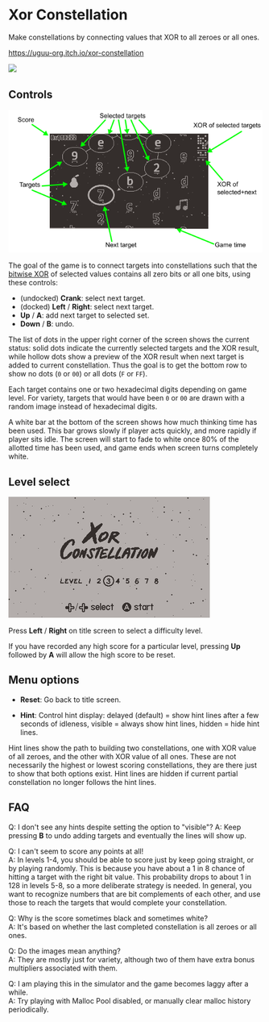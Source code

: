 # Xor Constellation

Make constellations by connecting values that XOR to all zeroes or all ones.

https://uguu-org.itch.io/xor-constellation

![](doc/demo.gif)

## Controls

![](doc/gameplay.png)

The goal of the game is to connect targets into constellations such that the [bitwise XOR](https://en.wikipedia.org/wiki/Bitwise_operation#XOR) of selected values contains all zero bits or all one bits, using these controls:

+ (undocked) **Crank**: select next target.
+ (docked) **Left** / **Right**: select next target.
+ **Up** / **A**: add next target to selected set.
+ **Down** / **B**: undo.

The list of dots in the upper right corner of the screen shows the current status: solid dots indicate the currently selected targets and the XOR result, while hollow dots show a preview of the XOR result when next target is added to current constellation.  Thus the goal is to get the bottom row to show no dots (`0` or `00`) or all dots (`F` or `FF`).

Each target contains one or two hexadecimal digits depending on game level.  For variety, targets that would have been `0` or `00` are drawn with a random image instead of hexadecimal digits.

A white bar at the bottom of the screen shows how much thinking time has been used.  This bar grows slowly if player acts quickly, and more rapidly if player sits idle.  The screen will start to fade to white once 80% of the allotted time has been used, and game ends when screen turns completely white.

## Level select

![](doc/title.png)

Press **Left** / **Right** on title screen to select a difficulty level.

If you have recorded any high score for a particular level, pressing **Up** followed by **A** will allow the high score to be reset.


## Menu options

+ **Reset**: Go back to title screen.

+ **Hint**: Control hint display: delayed (default) = show hint lines after a few seconds of idleness, visible = always show hint lines, hidden = hide hint lines.

Hint lines show the path to building two constellations, one with XOR value of all zeroes, and the other with XOR value of all ones.  These are not necessarily the highest or lowest scoring constellations, they are there just to show that both options exist.  Hint lines are hidden if current partial constellation no longer follows the hint lines.

## FAQ

Q: I don't see any hints despite setting the option to "visible"?
A: Keep pressing **B** to undo adding targets and eventually the lines will show up.

Q: I can't seem to score any points at all!\
A: In levels 1-4, you should be able to score just by keep going straight, or by playing randomly.  This is because you have about a 1 in 8 chance of hitting a target with the right bit value.  This probability drops to about 1 in 128 in levels 5-8, so a more deliberate strategy is needed.  In general, you want to recognize numbers that are bit complements of each other, and use those to reach the targets that would complete your constellation.

Q: Why is the score sometimes black and sometimes white?\
A: It's based on whether the last completed constellation is all zeroes or all ones.

Q: Do the images mean anything?\
A: They are mostly just for variety, although two of them have extra bonus multipliers associated with them.

Q: I am playing this in the simulator and the game becomes laggy after a while.\
A: Try playing with Malloc Pool disabled, or manually clear malloc history periodically.

